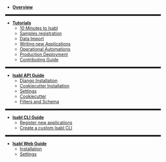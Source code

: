 * [**Overview**](README)

<hr style="height: 5px; border: 0px solid #D6D6D6; border-top-width: 1px;" />

* [**Tutorials**](tutorials/)
    * [10 Minutes to Isabl](tutorials/quick_start)
    * [Samples registration](tutorials/metadata)
    * [Data Import](tutorials/import)
    * [Writing new Applications](tutorials/apps)
    * [Operational Automations](tutorials/automation)
    * [Production Deployment](tutorials/deployment)
    * [Contributing Guide](tutorials/contributing)

<hr style="height: 5px; border: 0px solid #D6D6D6; border-top-width: 1px;" />

* [**Isabl API Guide**](api/)
    * [Django Installation](api/installation)
    * [Cookiecutter Installation](api/cookiecutter)
    * [Settings](api/settings)
    * [Cookiecutter](api/cookiecutter)
    * [Filters and Schema](api/filters)

<hr style="height: 5px; border: 0px solid #D6D6D6; border-top-width: 1px;" />

* [**Isabl CLI Guide**](cli/)
    * [Register new applications](cli/applications)
    * [Create a custom Isabl CLI](cli/customization)

<hr style="height: 5px; border: 0px solid #D6D6D6; border-top-width: 1px;" />

* [**Isabl Web Guide**](web/)
    * [Installation](web/installation)
    * [Settings](web/settings)
